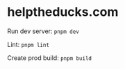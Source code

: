 # helptheducks.com

Run dev server: ```pnpm dev```

Lint: ```pnpm lint```

Create prod build: ```pnpm build```
